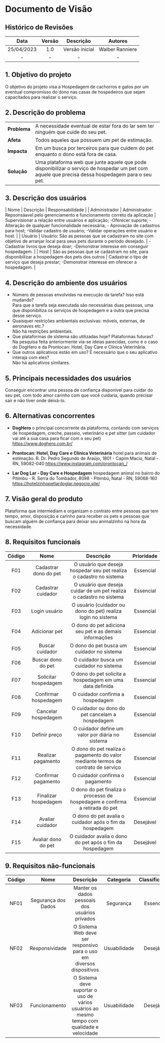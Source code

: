 # Documento de Visão

## Histórico de Revisões

| Data                |  Versão             |          Descrição  |  Autores            |
| :-----------------: | :-----------------: | :-----------------: | :-----------------: |
| 25/04/2023 | 1.0 | Versão inicial |  Walber Ranniere |
| - | - | - |  - |


## 1. Objetivo do projeto

O objetivo do projeto visa a Hospedagem de cachorros e gatos por um eventual compromisso do dono nas casas de hospedeiros que sejam capacitados para realizar o serviço.

## 2. Descrição do problema

|     |      |
| --- | --- |
| **Problema**            | A necessidade eventual de estar fora do lar sem ter ninguém que cuide do seu pet. |
| **Afeta**               | Todos aqueles que possuem um pet de estimação. |  
| **Impacta**             | Em um busca por terceiros para que cuidem do pet enquanto o dono está fora de casa. |
| **Solução**             | Uma plataforma web que junte aquele que pode disponibilizar o serviço de hospedar um pet com aquele que precisa dessa hospedagem para o seu pet. | 

## 3. Descrição dos usuários 

| Nome                |  Descrição          |   Responsabilidade  |
| Administrador  | Administrador: Repsonsáavel pelo gerenciamento e funcionamento correto da aplicação  | Supervisionar a relação entre usuários e aplicação; -Oferecer suporte; -Alteração de qualquer funcionalidade necessária; - Aprovação de cadastros para host; -Validar cadastro de usuário; -Validar operações entre usuário e host.   |
| Usuário | Usuário: São as pessoas que se cadastram no site com objetivo de arranjar local para seus pets durante o período desejado. | -Cadastrar livros que deseja doar; -Demonstrar interesse em conseguir hospedagem. |
| Host | São as pessoas que se cadastram no site, para disponibilizar a hospedagem dos pets dos outros | Cadastrar o tipo de serviço que deseja prestar; -Demonstrar interesse em oferecer a hospedagem. |

## 4. Descrição do ambiente dos usuários

* Número de pessoas envolvidas na execução da tarefa? Isso está mudando?  
Para que a tarefa seja executada são necessárias duas pessoas, uma que disponibiliza os serviços de hospedagem e a outra que precisa desse serviço.  
* Quaisquer restrições ambientais exclusivas: móveis, externas, de aeronaves etc.?  
Não há restrições ambientais.  
* Que plataformas de sistema são utilizadas hoje? Plataformas futuras?  
Na pesquisa feita anteriormente via-se ideias parecidas, como é o caso do DogHero e da Prontocan: Hotel, Day Care e Clínica Veterinária.  
* Que outros aplicativos estão em uso? É necessário que o seu aplicativo interaja com eles?  
Não há aplicativos similares. 

## 5. Principais necessidades dos usuários

Conseguir encontrar uma pessoa de confiança disponível para cuidar do seu pet, com todo amor carinho com que você cuidaria, quando precisar sair e não tiver onde deixá-lo. 

## 6. Alternativas concorrentes

* **DogHero** o principal concorrente da plataforma, contando com serviços de hospedagem, creche, passeio, veterinário e pet sitter (um cuidador vai até a sua casa para ficar com o seu pet) https://www.doghero.com.br/

* **Prontocan: Hotel, Day Care e Clínica Veterinária** hotel para animais de estimação. R. Dr. Pedro Segundo de Araújo, 1801 - Capim Macio, Natal - RN, 59082-040 https://www.instagram.com/prontocan_/ 

* **Lar Dog Lar - Day Care e Hospedagem** hospedagem animal no bairro do Pitimbu - R. Serra do Tombador, 8098 - Pitimbú, Natal - RN, 59068-160 https://hotelzinhopetlardoglar.negocio.site/


## 7. Visão geral do produto

Plataforma que intermediam e organizam o contrato entre pessoas que tem tempo, amor, disposição e carinho para receber os pets e pessoas que buscam alguém de confiança para deixar seu animalzinho na hora da necessidade.

## 8. Requisitos funcionais

| Código              |  Nome               |          Descrição  |  Prioridade         |
| :-----------------: | :-----------------: | :-----------------: | :-----------------: |
| F01 | Cadastrar dono do pet | O usuário que deseja hospedar seu pet realiza o cadastro no sistema | Essencial |
| F02 | Cadastrar cuidador | O usuário que deseja cuidar de um pet realiza o cadastro no sistema | Essencial |
| F03 | Login usuário | O usuário (cuidador ou dono do pet) realiza login no sistema | Essencial |
| F04 | Adicionar pet | O dono do pet adiciona seu pet e as demais informações | Essencial |
| F05 | Buscar cuidador | O dono do pet busca um cuidador no sistema | Essencial |
| F06 | Buscar dono do pet | O cuidador busca um cuidador no sistema | Essencial |
| F07 | Solicitar hospedagem | O dono do pet solicita a hospedagem em uma data definida | Essencial |
| F08 | Confirmar hospedagem | O cuidador confirma a hospedagem | Essencial |
| F09 | Cancelar hospedagem | O cuidador ou dono do pet cancelam a hospedagem | Essencial |
| F10 | Definir preço | O cuidador define um valor por diária no sistema | Essencial |
| F11 | Realizar pagamento | O dono do pet realiza o pagamento do valor mediante termos de contrato de serviço | Essencial |
| F12 | Confirmar pagamento | O cuidador confirma o pagamento | Essencial |
| F13 | Finalizar hospedagem | O dono do pet finaliza o processo de hospedagem e confirma a retirada do pet | Essencial |
| F14 | Avaliar cuidador | O dono do pet avalia o cuidador após o fim da hospedagem | Desejável |
| F15 | Avaliar dono do pet | O cuidador avalia o dono do pet após o fim da hospedagem | Desejável |


## 9. Requisitos não-funcionais

| Código              |  Nome               |          Descrição  |  Categoria          |  Classificação      |
| :-----------------: | :-----------------: | :-----------------: | :-----------------: | :-----------------: |
| NF01 | Segurança dos Dados | Manter os dados pessoais dos usuários privados | Segurança | Essencial |
| NF02 | Responsividade | O Sistema Web deve ser responsivo para o uso em diversos dispositivos | Usuabilidade | Desejável |
| NF03 | Funcionamento | O Sistema deve suportar o uso de vários usuários ao mesmo tempo com qualidade e velocidade | Usuabilidade | Desejável |